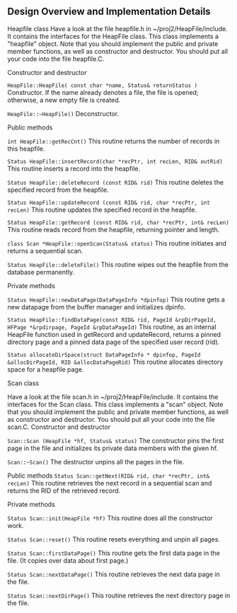 
## Design Overview and Implementation Details

Heapfile class 
Have a look at the file heapfile.h in ~/proj2/HeapFile/include. It contains the interfaces for the HeapFile class. This class implements a "heapfile" object. Note that you should implement the public and private member functions, as well as constructor and destructor. You should put all your code into the file heapfile.C.

Constructor and destructor

```HeapFile::HeapFile( const char *name, Status& returnStatus )``` 
Constructor. If the name already denotes a file, the file is opened; otherwise, a new empty file is created.

```HeapFile::~HeapFile()```
Deconstructor.

Public methods

```int HeapFile::getRecCnt()```
This routine returns the number of records in this heapfile.

```Status HeapFile::insertRecord(char *recPtr, int recLen, RID& outRid)```
This routine inserts a record into the heapfile.

```Status HeapFile::deleteRecord (const RID& rid)```
This routine deletes the specified record from the heapfile.

```Status HeapFile::updateRecord (const RID& rid, char *recPtr, int recLen)```
This routine updates the specified record in the heapfile.

```Status HeapFile::getRecord (const RID& rid, char *recPtr, int& recLen)```
This routine reads record from the heapfile, returning pointer and length.

```class Scan *HeapFile::openScan(Status& status)```
This routine initiates and returns a sequential scan.

```Status HeapFile::deleteFile()```
This routine wipes out the heapfile from the database permanently.

Private methods

```Status HeapFile::newDataPage(DataPageInfo *dpinfop)```
This routine gets a new datapage from the buffer manager and initializes dpinfo.

```Status HeapFile::findDataPage(const RID& rid, PageId &rpDirPageId, HFPage *&rpdirpage, PageId &rpDataPageId)``` 
This routine, as an internal HeapFile function used in getRecord and updateRecord, returns a pinned directory page and a pinned data page of the specified user record (rid).

```Status allocateDirSpace(struct DataPageInfo * dpinfop, PageId &allocDirPageId, RID &allocDataPageRid)``` 
This routine allocates directory space for a heapfile page.

Scan class

Have a look at the file scan.h in ~/proj2/HeapFile/include. It contains the interfaces for the Scan class. This class implements a "scan" object. Note that you should implement the public and private member functions, as well as constructor and destructor. You should put all your code into the file scan.C.
Constructor and destructor

```Scan::Scan (HeapFile *hf, Status& status)```
The constructor pins the first page in the file and initializes its private data members with the given hf.

```Scan::~Scan()```
The destructor unpins all the pages in the file.

Public methods
```Status Scan::getNext(RID& rid, char *recPtr, int& recLen)```
This routine retrieves the next record in a sequential scan and returns the RID of the retrieved record.

Private methods

```Status Scan::init(HeapFile *hf)```
This routine does all the constructor work.

```Status Scan::reset()```
This routine resets everything and unpin all pages.

```Status Scan::firstDataPage()```
This routine gets the first data page in the file. (It copies over data about first page.)

```Status Scan::nextDataPage()```
This routine retrieves the next data page in the file.

```Status Scan::nextDirPage()```
This routine retrieves the next directory page in the file.
